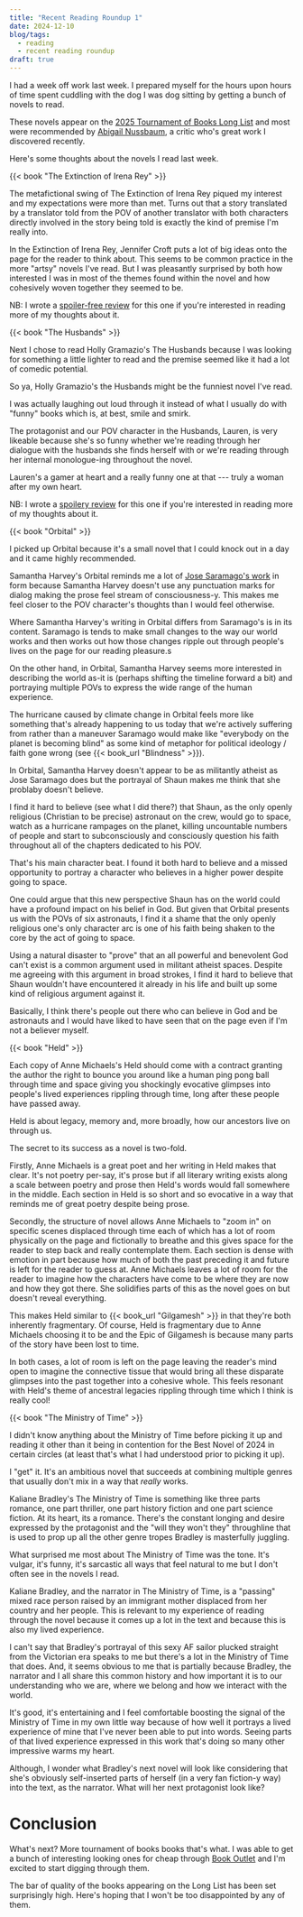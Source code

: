```yaml
---
title: "Recent Reading Roundup 1"
date: 2024-12-10
blog/tags:
  - reading
  - recent reading roundup
draft: true
---
```


I had a week off work last week. I prepared myself for the hours upon hours of time spent cuddling with the dog I was dog sitting by getting a bunch of novels to read.

These novels appear on the [2025 Tournament of Books Long List](https://www.tournamentofbooks.com/the-year-in-fiction-2024) and most were recommended by [Abigail Nussbaum](https://wrongquestions.blogspot.com/), a critic who's great work I discovered recently.

Here's some thoughts about the novels I read last week.

{{< book "The Extinction of Irena Rey" >}}

The metafictional swing of The Extinction of Irena Rey piqued my interest and my expectations were more than met. Turns out that a story translated by a translator told from the POV of another translator with both characters directly involved in the story being told is exactly the kind of premise I'm really into.

In the Extinction of Irena Rey, Jennifer Croft puts a lot of big ideas onto the page for the reader to think about. This seems to be common practice in the more "artsy" novels I've read. But I was pleasantly surprised by both how interested I was in most of the themes found within the novel and how cohesively woven together they seemed to be.

NB: I wrote a [spoiler-free review](/books/9781639731701/) for this one if you're interested in reading more of my thoughts about it.

{{< book "The Husbands" >}}

Next I chose to read Holly Gramazio's The Husbands because I was looking for something a little lighter to read and the premise seemed like it had a lot of comedic potential.

So ya, Holly Gramazio's the Husbands might be the funniest novel I've read.

I was actually laughing out loud through it instead of what I usually do with "funny" books which is, at best, smile and smirk.

The protagonist and our POV character in the Husbands, Lauren, is very likeable because she's so funny whether we're reading through her dialogue with the husbands she finds herself with or we're reading through her internal monologue-ing throughout the novel.

Lauren's a gamer at heart and a really funny one at that --- truly a woman after my own heart. 

NB: I wrote a [spoilery review](/books/9780385699037/) for this one if you're interested in reading more of my thoughts about it.

{{< book "Orbital" >}}

I picked up Orbital because it's a small novel that I could knock out in a day and it came highly recommended.

Samantha Harvey's Orbital reminds me a lot of [Jose Saramago's work](/authors/josé-saramago/) in form because Samantha Harvey doesn't use any punctuation marks for dialog making the prose feel stream of consciousness-y. This makes me feel closer to the POV character's thoughts than I would feel otherwise.

Where Samantha Harvey's writing in Orbital differs from Saramago's is in its content. Saramago is tends to make small changes to the way our world works and then works out how those changes ripple out through people's lives on the page for our reading pleasure.s

On the other hand, in Orbital, Samantha Harvey seems more interested in describing the world as-it is (perhaps shifting the timeline forward a bit) and portraying multiple POVs to express the wide range of the human experience.

The hurricane caused by climate change in Orbital feels more like something that's already happening to us today that we're actively suffering from rather than a maneuver Saramago would make like "everybody on the planet is becoming blind" as some kind of metaphor for political ideology / faith gone wrong (see {{< book_url "Blindness" >}}).

In Orbital, Samantha Harvey doesn't appear to be as militantly atheist as Jose Saramago does but the portrayal of Shaun makes me think that she problaby doesn't believe.

I find it hard to believe (see what I did there?) that Shaun, as the only openly religious (Christian to be precise) astronaut on the crew, would go to space, watch as a hurricane rampages on the planet, killing uncountable numbers of people and start to subconsciously and consciously question his faith throughout all of the chapters dedicated to his POV.

That's his main character beat. I found it both hard to believe and a missed opportunity to portray a character who believes in a higher power despite going to space.

One could argue that this new perspective Shaun has on the world could have a profound impact on his belief in God. But given that Orbital presents us with the POVs of six astronauts, I find it a shame that the only openly religious one's only character arc is one of his faith being shaken to the core by the act of going to space.

Using a natural disaster to "prove" that an all powerful and benevolent God can't exist is a common argument used in militant atheist spaces. Despite me agreeing with this argument in broad strokes, I find it hard to believe that Shaun wouldn't have encountered it already in his life and built up some kind of religious argument against it.

Basically, I think there's people out there who can believe in God and be astronauts and I would have liked to have seen that on the page even if I'm not a believer myself.

{{< book "Held" >}}

Each copy of Anne Michaels's Held should come with a contract granting the author the right to bounce you around like a human ping pong ball through time and space giving you shockingly evocative glimpses into people's lived experiences rippling through time, long after these people have passed away.

Held is about legacy, memory and, more broadly, how our ancestors live on through us.

The secret to its success as a novel is two-fold.

Firstly, Anne Michaels is a great poet and her writing in Held makes that clear. It's not poetry per-say, it's prose but if all literary writing exists along a scale between poetry and prose then Held's words would fall somewhere in the middle. Each section in Held is so short and so evocative in a way that reminds me of great poetry despite being prose.  

Secondly, the structure of novel allows Anne Michaels to "zoom in" on specific scenes displaced through time each of which has a lot of room physically on the page and fictionally to breathe and this gives space for the reader to step back and really contemplate them. Each section is dense with emotion in part because how much of both the past preceding it and future is left for the reader to guess at. Anne Michaels leaves a lot of room for the reader to imagine how the characters have come to be where they are now and how they got there. She solidifies parts of this as the novel goes on but doesn't reveal everything.

This makes Held similar to {{< book_url "Gilgamesh" >}} in that they're both inherently fragmentary. Of course, Held is fragmentary due to Anne Michaels choosing it to be and the Epic of Gilgamesh is because many parts of the story have been lost to time.

In both cases, a lot of room is left on the page leaving the reader's mind open to imagine the connective tissue that would bring all these disparate glimpses into the past together into a cohesive whole. This feels resonant with Held's theme of ancestral legacies rippling through time which I think is really cool!

{{< book "The Ministry of Time" >}}

I didn't know anything about the Ministry of Time before picking it up and reading it other than it being in contention for the Best Novel of 2024 in certain circles (at least that's what I had understood prior to picking it up).

I "get" it. It's an ambitious novel that succeeds at combining multiple genres that usually don't mix in a way that *really* works.

Kaliane Bradley's The Ministry of Time is something like three parts romance, one part thriller, one part history fiction and one part science fiction. At its heart, its a romance. There's the constant longing and desire expressed by the protagonist and the "will they won't they" throughline that is used to prop up all the other genre tropes Bradley is masterfully juggling.

What surprised me most about The Ministry of Time was the tone. It's vulgar, it's funny, it's sarcastic all ways that feel natural to me but I don't often see in the novels I read.

Kaliane Bradley, and the narrator in The Ministry of Time, is a "passing" mixed race person raised by an immigrant mother displaced from her country and her people. This is relevant to my experience of reading through the novel because it comes up a lot in the text and because this is also my lived experience.

I can't say that Bradley's portrayal of this sexy AF sailor plucked straight from the Victorian era speaks to me but there's a lot in the Ministry of Time that does. And, it seems obvious to me that is partially because Bradley, the narrator and I all share this common history and how important it is to our understanding who we are, where we belong and how we interact with the world.

It's good, it's entertaining and I feel comfortable boosting the signal of the Ministry of Time in my own little way because of how well it portrays a lived experience of mine that I've never been able to put into words. Seeing parts of that lived experience expressed in this work that's doing so many other impressive warms my heart.

Although, I wonder what Bradley's next novel will look like considering that she's obviously self-inserted parts of herself (in a very fan fiction-y way) into the text, as the narrator. What will her next protagonist look like?

# Conclusion

What's next? More tournament of books books that's what. I was able to get a bunch of interesting looking ones for cheap through [Book Outlet](https://bookoutlet.ca/) and I'm excited to start digging through them.

The bar of quality of the books appearing on the Long List has been set surprisingly high. Here's hoping that I won't be too disappointed by any of them. 